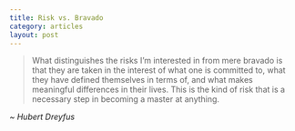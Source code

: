 ```yaml
---
title: Risk vs. Bravado
category: articles
layout: post
---
```


> What distinguishes the risks I’m interested in from mere bravado is that they
> are taken in the interest of what one is committed to, what they have defined
> themselves in terms of, and what makes meaningful differences in their lives.
> This is the kind of risk that is a necessary step in becoming a master at
> anything.

_~ Hubert Dreyfus_
